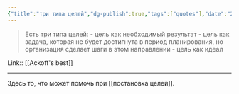 ```yaml
---
{"title":"три типа целей","dg-publish":true,"tags":["quotes"],"date":"2023-01-21T16:19:07+04:00","modified_at":"2023-05-19T16:03:14+04:00","alias":"три типа целей","permalink":"/quotes/202301211619/","dgPassFrontmatter":true}
---
```



> Есть три типа целей:
>     - цель как необходимый результат
>     - цель как задача, которая не будет достигнута в период планирования, но организация сделает шаги в этом направлении 
>     - цель как идеал

Link:: [[Ackoff's best]]

---

Здесь то, что может помочь при [[постановка целей]].
